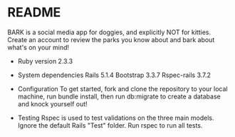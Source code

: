# README

BARK is a social media app for doggies, and explicitly NOT for kitties.
Create an account to review the parks you know about and bark about what's on your mind!

* Ruby version
2.3.3

* System dependencies
Rails 5.1.4
Bootstrap 3.3.7
Rspec-rails 3.7.2

* Configuration
To get started, fork and clone the repository to your local machine, run bundle install, then run db:migrate to create a database and knock yourself out!

* Testing
Rspec is used to test validations on the three main models.  Ignore the default Rails "Test" folder.
Run rspec to run all tests.
